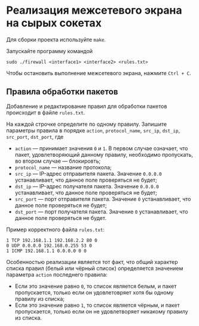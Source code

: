 # **Реализация межсетевого экрана на сырых сокетах**

Для сборки проекта используйте ```make```.

Запускайте программу командой
```
sudo ./firewall <interface1> <interface2> <rules.txt>
```

Чтобы остановить выполнение межсетевого экрана, нажмите ```Ctrl + C```.
## Правила обработки пакетов

Добавление и редактирование правил для обработки пакетов происходит в файле ```rules.txt```.

На каждой строчке определите по одному правилу. Запишите параметры правила в порядке ```action```, ```protocol_name```, ```src_ip```, ```dst_ip```, ```src_port```, ```dst_port```, где 
* ```action``` &mdash; принимает значения ```0``` и ```1```. В первом случае означает, что пакет, удовлетворяющий данному правилу, необходимо пропускать, во втором случае &mdash; блокировть;
* ```protocol_name``` &mdash; название протокола;
* ```src_ip``` &mdash; IP-адрес отправителя пакета. Значение ```0.0.0.0``` устанавливает, что данное поле проверяться не будет;
* ```dst_ip``` &mdash; IP-адрес получателя пакета. Значение ```0.0.0.0``` устанавливает, что данное поле проверяться не будет;
* ```src_port``` &mdash; порт отправителя пакета. Значение ```0``` устанавливает, что данное поле проверяться не будет;
* ```dst_port``` &mdash; порт получателя пакета. Значение ```0``` устанавливает, что данное поле проверяться не будет.

Пример корректного файла ```rules.txt```:
```
1 TCP 192.168.1.1 192.168.2.2 80 0
0 UDP 0.0.0.0 192.168.0.255 53 0
1 ICMP 192.168.1.1 0.0.0.0 0 0
```

Особенностью реализации является тот факт, что общий характер списка правил (белый или чёрный список) определяется значением параметра ```action``` последнего правила:
* Если это значение равно ```0```, то список является белым, и пакет пропускается, только если он удовлетовряет хотя бы одному правилу из списка;
* Если это значение равно ```1```, то список является чёрным, и пакет пропускается, только если он не удовлетворяет никакому правилу из списка.